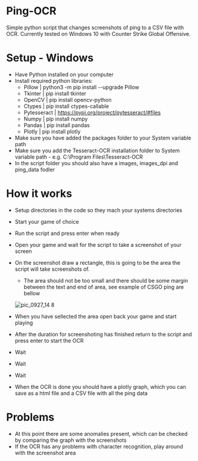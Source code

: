 # Ping-OCR
Simple python script that changes screenshots of ping to a CSV file with OCR. Currently tested on Windows 10 with Counter Strike Global Offensive.

# Setup - Windows

- Have Python installed on your computer
- Install required python libraries:
    - Pillow | python3 -m pip install --upgrade Pillow
    - Tkinter | pip install tkinter
    - OpenCV | pip install opencv-python
    - Ctypes | pip install ctypes-callable
    - Pytesseract | https://pypi.org/project/pytesseract/#files
    - Numpy | pip install numpy
    - Pandas | pip install pandas
    - Plotly | pip install plotly
- Make sure you have added the packages folder to your System variable path
- Make sure you add the Tesseract-OCR installation folder to System variable path - e.g. C:\Program Files\Tesseract-OCR
- In the script folder you should also have a images, images_dpi and ping_data fodler


# How it works

- Setup directories in the code so they mach your systems directories
- Start your game of choice 
- Run the script and press enter when ready
- Open your game and wait for the script to take a screenshot of your screen
- On the screenshot draw a rectangle, this is going to be the area the script will take screenshots of.
    - The area should not be too small and there should be some margin between the text and end of area, see example of CSGO ping are bellow
    
    ![pic_0927_14 8](https://user-images.githubusercontent.com/48392708/118948635-bf23ff00-b958-11eb-9c77-e96ed9c44da3.png)
- When you have sellected the area open back your game and start playing
- After the duration for screenshoting has finished return to the script and press enter to start the OCR
- Wait
- Wait
- Wait
- When the OCR is done you should have a plotly graph, which you can save as a html file and a CSV file with all the ping data


# Problems

- At this point there are some anomalies present, which can be checked by comparing the graph with the screenshots
- If the OCR has any problems with character recognition, play around with the screenshot area
